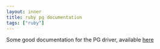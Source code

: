```yaml
---
layout: inner
title: ruby pg documentation
tags: ["ruby"]
---
```

Some good documentation for the PG driver, available [here](http://deveiate.org/code/pg/PGconn.html)
